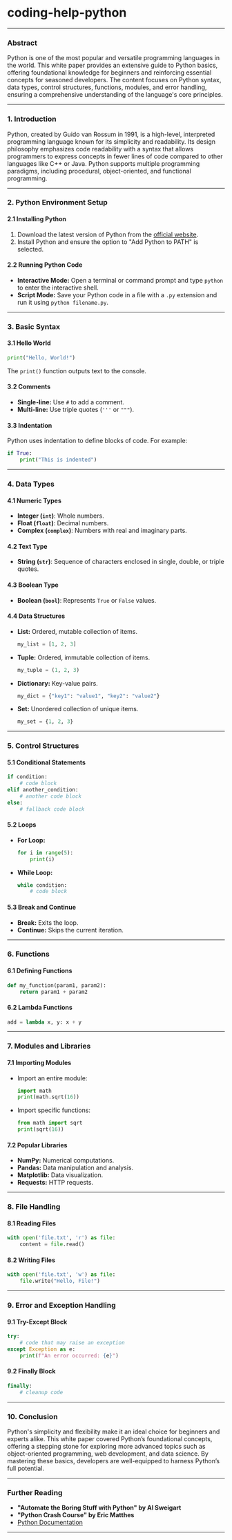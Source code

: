 # coding-help-python

---

### **Abstract**
Python is one of the most popular and versatile programming languages in the world. This white paper provides an extensive guide to Python basics, offering foundational knowledge for beginners and reinforcing essential concepts for seasoned developers. The content focuses on Python syntax, data types, control structures, functions, modules, and error handling, ensuring a comprehensive understanding of the language's core principles.

---

### **1. Introduction**
Python, created by Guido van Rossum in 1991, is a high-level, interpreted programming language known for its simplicity and readability. Its design philosophy emphasizes code readability with a syntax that allows programmers to express concepts in fewer lines of code compared to other languages like C++ or Java. Python supports multiple programming paradigms, including procedural, object-oriented, and functional programming.

---

### **2. Python Environment Setup**

#### 2.1 Installing Python
1. Download the latest version of Python from the [official website](https://www.python.org/).
2. Install Python and ensure the option to "Add Python to PATH" is selected.

#### 2.2 Running Python Code
- **Interactive Mode:** Open a terminal or command prompt and type `python` to enter the interactive shell.
- **Script Mode:** Save your Python code in a file with a `.py` extension and run it using `python filename.py`.

---

### **3. Basic Syntax**

#### 3.1 Hello World
```python
print("Hello, World!")
```
The `print()` function outputs text to the console.

#### 3.2 Comments
- **Single-line:** Use `#` to add a comment.
- **Multi-line:** Use triple quotes (`'''` or `"""`).

#### 3.3 Indentation
Python uses indentation to define blocks of code. For example:
```python
if True:
    print("This is indented")
```

---

### **4. Data Types**

#### 4.1 Numeric Types
- **Integer (`int`)**: Whole numbers.
- **Float (`float`)**: Decimal numbers.
- **Complex (`complex`)**: Numbers with real and imaginary parts.

#### 4.2 Text Type
- **String (`str`)**: Sequence of characters enclosed in single, double, or triple quotes.

#### 4.3 Boolean Type
- **Boolean (`bool`)**: Represents `True` or `False` values.

#### 4.4 Data Structures
- **List:** Ordered, mutable collection of items.
  ```python
  my_list = [1, 2, 3]
  ```
- **Tuple:** Ordered, immutable collection of items.
  ```python
  my_tuple = (1, 2, 3)
  ```
- **Dictionary:** Key-value pairs.
  ```python
  my_dict = {"key1": "value1", "key2": "value2"}
  ```
- **Set:** Unordered collection of unique items.
  ```python
  my_set = {1, 2, 3}
  ```

---

### **5. Control Structures**

#### 5.1 Conditional Statements
```python
if condition:
    # code block
elif another_condition:
    # another code block
else:
    # fallback code block
```

#### 5.2 Loops
- **For Loop:**
  ```python
  for i in range(5):
      print(i)
  ```
- **While Loop:**
  ```python
  while condition:
      # code block
  ```

#### 5.3 Break and Continue
- **Break:** Exits the loop.
- **Continue:** Skips the current iteration.

---

### **6. Functions**

#### 6.1 Defining Functions
```python
def my_function(param1, param2):
    return param1 + param2
```

#### 6.2 Lambda Functions
```python
add = lambda x, y: x + y
```

---

### **7. Modules and Libraries**

#### 7.1 Importing Modules
- Import an entire module:
  ```python
  import math
  print(math.sqrt(16))
  ```
- Import specific functions:
  ```python
  from math import sqrt
  print(sqrt(16))
  ```

#### 7.2 Popular Libraries
- **NumPy:** Numerical computations.
- **Pandas:** Data manipulation and analysis.
- **Matplotlib:** Data visualization.
- **Requests:** HTTP requests.

---

### **8. File Handling**

#### 8.1 Reading Files
```python
with open('file.txt', 'r') as file:
    content = file.read()
```

#### 8.2 Writing Files
```python
with open('file.txt', 'w') as file:
    file.write("Hello, File!")
```

---

### **9. Error and Exception Handling**

#### 9.1 Try-Except Block
```python
try:
    # code that may raise an exception
except Exception as e:
    print(f"An error occurred: {e}")
```

#### 9.2 Finally Block
```python
finally:
    # cleanup code
```

---

### **10. Conclusion**
Python's simplicity and flexibility make it an ideal choice for beginners and experts alike. This white paper covered Python’s foundational concepts, offering a stepping stone for exploring more advanced topics such as object-oriented programming, web development, and data science. By mastering these basics, developers are well-equipped to harness Python’s full potential.

---

### **Further Reading**
- **"Automate the Boring Stuff with Python" by Al Sweigart**
- **"Python Crash Course" by Eric Matthes**
- [Python Documentation](https://docs.python.org/3/)

---

